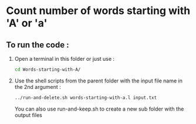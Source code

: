 # Count number of words starting with 'A' or 'a'

## To run the code :
1.  Open a terminal in this folder or just use : 
    ```bash
    cd Words-starting-with-A/
    ```

2.  Use the shell scripts from the parent folder with the input file name in the 2nd argument :
    ```bash
    ../run-and-delete.sh words-starting-with-a.l input.txt
    ```
    You can also use run-and-keep.sh to create a new sub folder with the output files


